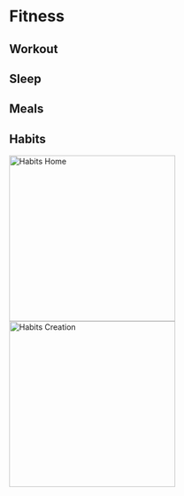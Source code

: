 <div>
  <h1>Fitness</h1>
</div>

<div>
  <h2>Workout</h2>
</div>

<div>
  <h2>Sleep</h2>
</div>

<div>
  <h2>Meals</h2>
</div>

<div>
  <h2>Habits</h2>
  <img src="https://i.imgur.com/p5bA9SC.png" width="300" title="Habits Home">
  <img src="https://imgur.com/a/reS8Tkj" width="300" title="Habits Creation">
</div>

